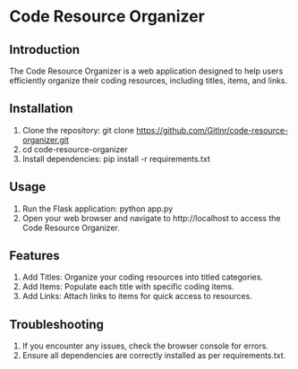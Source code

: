 # Code Resource Organizer

## Introduction
The Code Resource Organizer is a web application designed to help users efficiently organize their coding resources, including titles, items, and links.

## Installation
1. Clone the repository:
   git clone https://github.com/Gitlnr/code-resource-organizer.git
2. cd code-resource-organizer  
3. Install dependencies: 
   pip install -r requirements.txt

## Usage
1. Run the Flask application:
   python app.py
2. Open your web browser and navigate to http://localhost to access the Code Resource Organizer.

## Features
1. Add Titles: Organize your coding resources into titled categories.
2. Add Items: Populate each title with specific coding items.
3. Add Links: Attach links to items for quick access to resources.

## Troubleshooting
1. If you encounter any issues, check the browser console for errors.
2. Ensure all dependencies are correctly installed as per requirements.txt.
